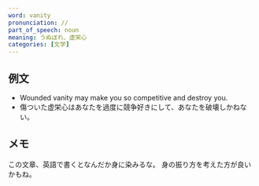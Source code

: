 ```yaml
---
word: vanity
pronunciation: //
part_of_speech: noun
meaning: うぬぼれ、虚栄心
categories: [文学]
---
```


## 例文

- Wounded vanity may make you so competitive and destroy you.
- 傷ついた虚栄心はあなたを過度に競争好きにして、あなたを破壊しかねない。

## メモ

この文章、英語で書くとなんだか身に染みるな。
身の振り方を考えた方が良いかもね。